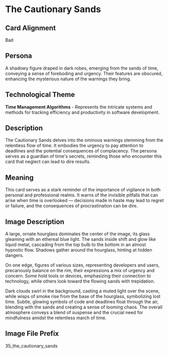# The Cautionary Sands

## Card Alignment
Bad

## Persona
A shadowy figure draped in dark robes, emerging from the sands of time, conveying a sense of foreboding and urgency. Their features are obscured, enhancing the mysterious nature of the warnings they bring.

## Technological Theme
**Time Management Algorithms** - Represents the intricate systems and methods for tracking efficiency and productivity in software development.

## Description
The Cautionary Sands delves into the ominous warnings stemming from the relentless flow of time. It embodies the urgency to pay attention to deadlines and the potential consequences of complacency. The persona serves as a guardian of time's secrets, reminding those who encounter this card that neglect can lead to dire results.

## Meaning
This card serves as a stark reminder of the importance of vigilance in both personal and professional realms. It warns of the invisible pitfalls that can arise when time is overlooked — decisions made in haste may lead to regret or failure, and the consequences of procrastination can be dire. 

## Image Description
A large, ornate hourglass dominates the center of the image, its glass gleaming with an ethereal blue light. The sands inside shift and glow like liquid metal, cascading from the top bulb to the bottom in an almost hypnotic flow. Shadows gather around the hourglass, hinting at hidden dangers. 

On one edge, figures of various sizes, representing developers and users, precariously balance on the rim, their expressions a mix of urgency and concern. Some hold tools or devices, emphasizing their connection to technology, while others look toward the flowing sands with trepidation. 

Dark clouds swirl in the background, casting a muted light over the scene, while wisps of smoke rise from the base of the hourglass, symbolizing lost time. Subtle, glowing symbols of code and deadlines float through the air, blending with the sands and creating a sense of looming chaos. The overall atmosphere conveys a blend of suspense and the crucial need for mindfulness amidst the relentless march of time.

## Image File Prefix
35_the_cautionary_sands